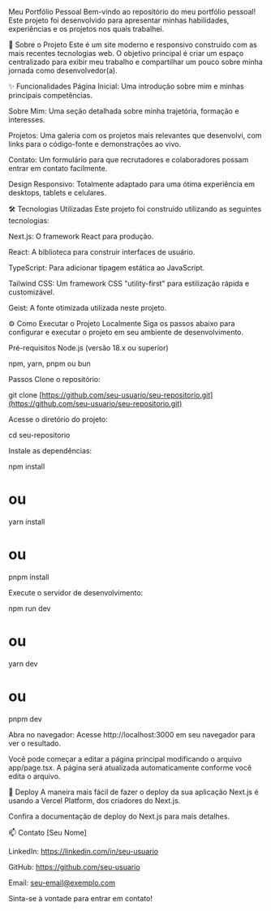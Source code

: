 Meu Portfólio Pessoal
Bem-vindo ao repositório do meu portfólio pessoal! Este projeto foi desenvolvido para apresentar minhas habilidades, experiências e os projetos nos quais trabalhei.

🚀 Sobre o Projeto
Este é um site moderno e responsivo construído com as mais recentes tecnologias web. O objetivo principal é criar um espaço centralizado para exibir meu trabalho e compartilhar um pouco sobre minha jornada como desenvolvedor(a).

✨ Funcionalidades
Página Inicial: Uma introdução sobre mim e minhas principais competências.

Sobre Mim: Uma seção detalhada sobre minha trajetória, formação e interesses.

Projetos: Uma galeria com os projetos mais relevantes que desenvolvi, com links para o código-fonte e demonstrações ao vivo.

Contato: Um formulário para que recrutadores e colaboradores possam entrar em contato facilmente.

Design Responsivo: Totalmente adaptado para uma ótima experiência em desktops, tablets e celulares.

🛠️ Tecnologias Utilizadas
Este projeto foi construído utilizando as seguintes tecnologias:

Next.js: O framework React para produção.

React: A biblioteca para construir interfaces de usuário.

TypeScript: Para adicionar tipagem estática ao JavaScript.

Tailwind CSS: Um framework CSS "utility-first" para estilização rápida e customizável.

Geist: A fonte otimizada utilizada neste projeto.

⚙️ Como Executar o Projeto Localmente
Siga os passos abaixo para configurar e executar o projeto em seu ambiente de desenvolvimento.

Pré-requisitos
Node.js (versão 18.x ou superior)

npm, yarn, pnpm ou bun

Passos
Clone o repositório:

git clone [https://github.com/seu-usuario/seu-repositorio.git](https://github.com/seu-usuario/seu-repositorio.git)

Acesse o diretório do projeto:

cd seu-repositorio

Instale as dependências:

npm install
# ou
yarn install
# ou
pnpm install

Execute o servidor de desenvolvimento:

npm run dev
# ou
yarn dev
# ou
pnpm dev

Abra no navegador:
Acesse http://localhost:3000 em seu navegador para ver o resultado.

Você pode começar a editar a página principal modificando o arquivo app/page.tsx. A página será atualizada automaticamente conforme você edita o arquivo.

🚀 Deploy
A maneira mais fácil de fazer o deploy da sua aplicação Next.js é usando a Vercel Platform, dos criadores do Next.js.

Confira a documentação de deploy do Next.js para mais detalhes.

📫 Contato
[Seu Nome]

LinkedIn: https://linkedin.com/in/seu-usuario

GitHub: https://github.com/seu-usuario

Email: seu-email@exemplo.com

Sinta-se à vontade para entrar em contato!